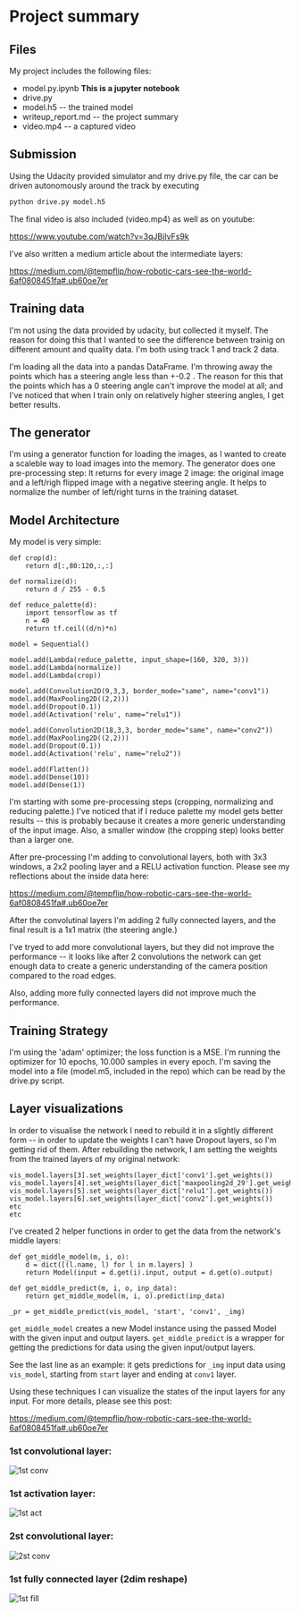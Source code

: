 # Project summary

## Files

My project includes the following files:
* model.py.ipynb **This is a jupyter notebook** 
* drive.py
* model.h5 -- the trained model
* writeup_report.md -- the project summary
* video.mp4 -- a captured video

## Submission

Using the Udacity provided simulator and my drive.py file, the car can be driven autonomously around the track by executing 
```sh
python drive.py model.h5
```
The final video is also included (video.mp4) as well as on youtube: 

https://www.youtube.com/watch?v=3qJBjIvFs9k

I've also written a medium article about the intermediate layers:

https://medium.com/@tempflip/how-robotic-cars-see-the-world-6af0808451fa#.ub60oe7er


## Training data

I'm not using the data provided by udacity, but collected it myself. The reason for doing this that I wanted to see the difference between trainig on different amount and quality data. I'm both using track 1 and track 2 data.

I'm loading all the data into a pandas DataFrame. I'm throwing away the points which has a steering angle less than +-0.2 . The reason for this that the points which has a 0 steering angle can't improve the model at all; and I've noticed that when I train only on relatively higher steering angles, I get better results. 

## The generator

I'm using a generator function for loading the images, as I wanted to create a scaleble way to load images into the memory.
The generator does one pre-processing step:
It returns for every image 2 image: the original image and a left/righ flipped image with a negative steering angle. It helps to normalize the number of left/right turns in the training dataset.

## Model Architecture

My model is very simple:

```
def crop(d):
    return d[:,80:120,:,:]

def normalize(d):
    return d / 255 - 0.5

def reduce_palette(d):
    import tensorflow as tf 
    n = 40
    return tf.ceil((d/n)*n)

model = Sequential()

model.add(Lambda(reduce_palette, input_shape=(160, 320, 3)))
model.add(Lambda(normalize))
model.add(Lambda(crop))

model.add(Convolution2D(9,3,3, border_mode="same", name="conv1"))
model.add(MaxPooling2D((2,2)))
model.add(Dropout(0.1))
model.add(Activation('relu', name="relu1"))

model.add(Convolution2D(18,3,3, border_mode="same", name="conv2"))
model.add(MaxPooling2D((2,2)))
model.add(Dropout(0.1))
model.add(Activation('relu', name="relu2"))

model.add(Flatten())
model.add(Dense(10))
model.add(Dense(1))
```

I'm starting with some pre-processing steps (cropping, normalizing and reducing palette.) I've noticed that if I reduce palette my model gets better results -- this is probably because it creates a more generic understanding of the input image. Also, a smaller window (the cropping step) looks better than a larger one.

After pre-processing I'm adding to convolutional layers, both with 3x3 windows, a 2x2 pooling layer and a RELU activation function.
Please see my reflections about the inside data here:

https://medium.com/@tempflip/how-robotic-cars-see-the-world-6af0808451fa#.ub60oe7er

After the convolutinal layers I'm adding 2 fully connected layers, and the final result is a 1x1 matrix (the steering angle.)

I've tryed to add more convolutional layers, but they did not improve the performance -- it looks like after 2 convolutions the network can get enough data to create a generic understanding of the camera position compared to the road edges.

Also, adding more fully connected layers did not improve much the performance.

## Training Strategy

I'm using the 'adam' optimizer; the loss function is a MSE. I'm running the optimizer for 10 epochs, 10.000 samples in every epoch.
I'm saving the model into a file (model.m5, included in the repo) which can be read by the drive.py script.

## Layer visualizations

In order to visualise the network I need to rebuild it in a slightly different form -- in order to update the weights I can't have Dropout layers, so I'm getting rid of them. After rebuilding the network, I am setting the weights from the trained layers of my original network:

```
vis_model.layers[3].set_weights(layer_dict['conv1'].get_weights())
vis_model.layers[4].set_weights(layer_dict['maxpooling2d_29'].get_weights())
vis_model.layers[5].set_weights(layer_dict['relu1'].get_weights())
vis_model.layers[6].set_weights(layer_dict['conv2'].get_weights())
etc
etc
```


I've created 2 helper functions in order to get the  data from the network's middle layers:

```
def get_middle_model(m, i, o):
    d = dict([(l.name, l) for l in m.layers] )
    return Model(input = d.get(i).input, output = d.get(o).output)

def get_middle_predict(m, i, o, inp_data):
    return get_middle_model(m, i, o).predict(inp_data)

_pr = get_middle_predict(vis_model, 'start', 'conv1', _img)
```

`get_middle_model` creates a new Model instance using the passed Model with the given input and output layers.
`get_middle_predict` is a wrapper for getting the predictions for data using the given input/output layers.

See the last line as an example: it gets predictions for `_img` input data using `vis_model`, starting from `start` layer and ending at `conv1` layer.

Using these techniques I can visualize the states of the input layers for any input. For more details, please see this post:

https://medium.com/@tempflip/how-robotic-cars-see-the-world-6af0808451fa#.ub60oe7er

### 1st convolutional layer:

![1st conv](./viz/conv1.png)

### 1st activation layer:

![1st act](./viz/relu1.png)

### 2st convolutional layer:

![2st conv](./viz/conv2.png)

### 1st fully connected layer (2dim reshape)
![1st fill](./viz/fully1.png)


